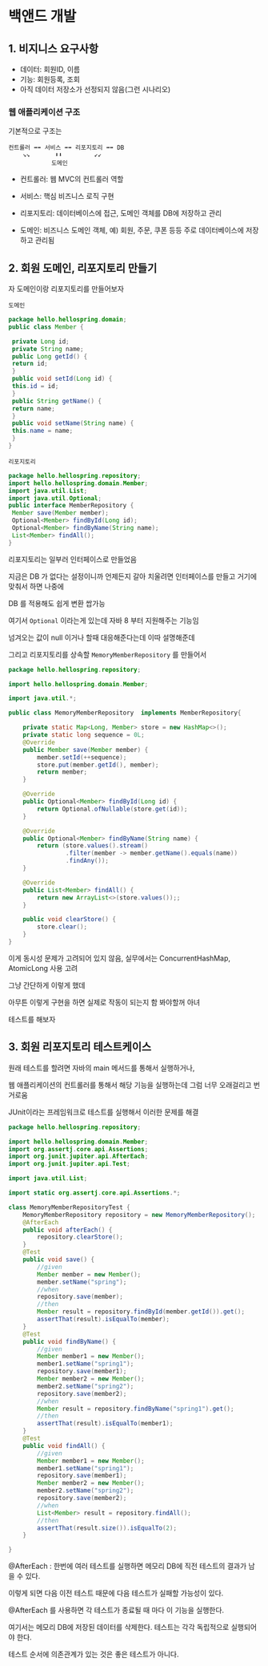 # 백앤드 개발

## 1. 비지니스 요구사항

- 데이터: 회원ID, 이름
- 기능: 회원등록, 조회
- 아직 데이터 저장소가 선정되지 않음(그런 시나리오)

### 웹 애플리케이션 구조

기본적으로 구조는

    컨트롤러 ➡➡ 서비스 ➡➡ 리포지토리 ➡➡ DB
        ↘↘       ⬇⬇         ↙↙
                도메인

- 컨트롤러: 웹 MVC의 컨트롤러 역할

- 서비스: 핵심 비즈니스 로직 구현

- 리포지토리: 데이터베이스에 접근, 도메인 객체를 DB에 저장하고 관리

- 도메인: 비즈니스 도메인 객체, 예) 회원, 주문, 쿠폰 등등 주로 데이터베이스에 저장하고 관리됨



## 2. 회원 도메인, 리포지토리 만들기

자 도메인이랑 리포지토리를 만들어보자


`도메인`
```java
package hello.hellospring.domain;
public class Member {

 private Long id;
 private String name;
 public Long getId() {
 return id;
 }
 public void setId(Long id) {
 this.id = id;
 }
 public String getName() {
 return name;
 }
 public void setName(String name) {
 this.name = name;
 }
}
```

`리포지토리`
```java
package hello.hellospring.repository;
import hello.hellospring.domain.Member;
import java.util.List;
import java.util.Optional;
public interface MemberRepository {
 Member save(Member member);
 Optional<Member> findById(Long id);
 Optional<Member> findByName(String name);
 List<Member> findAll();
}
```

리포지토리는 일부러 인터페이스로 만들었음

지금은 DB 가 없다는 설정이니까 언제든지 갈아 치울려면 인터페이스를 만들고 거기에 맞춰서 하면 나중에 

DB 를 적용해도 쉽게 변환 쌉가능

여기서 `Optional` 이라는게 있는데 자바 8 부터 지원해주는 기능임

넘겨오는 값이 null 이거나 할때 대응해준다는데 이따 설명해준데

그리고 리포지토리를 상속할 `MemoryMemberRepository` 를 만들어서

```java
package hello.hellospring.repository;

import hello.hellospring.domain.Member;

import java.util.*;

public class MemoryMemberRepository  implements MemberRepository{

    private static Map<Long, Member> store = new HashMap<>();
    private static long sequence = 0L;
    @Override
    public Member save(Member member) {
        member.setId(++sequence);
        store.put(member.getId(), member);
        return member;
    }

    @Override
    public Optional<Member> findById(Long id) {
        return Optional.ofNullable(store.get(id));
    }

    @Override
    public Optional<Member> findByName(String name) {
        return (store.values().stream()
                .filter(member -> member.getName().equals(name))
                .findAny());
    }

    @Override
    public List<Member> findAll() {
        return new ArrayList<>(store.values());;
    }

    public void clearStore() {
        store.clear();
    }
}
```

이게 동시성 문제가 고려되어 있지 않음, 실무에서는 ConcurrentHashMap, AtomicLong 사용 고려

그냥 간단하게 이렇게 했데

아무튼 이렇게 구현을 하면 실제로 작동이 되는지 함 봐야할꺼 아녀

테스트를 해보자

## 3. 회원 리포지토리 테스트케이스

원래 테스트를 할려면 자바의 main 메서드를 통해서 실행하거나, 

웹 애플리케이션의 컨트롤러를 통해서 해당 기능을 실행하는데 그럼 너무 오래걸리고 번거로움

JUnit이라는 프레임워크로 테스트를 실행해서 이러한 문제를 해결


```java
package hello.hellospring.repository;

import hello.hellospring.domain.Member;
import org.assertj.core.api.Assertions;
import org.junit.jupiter.api.AfterEach;
import org.junit.jupiter.api.Test;

import java.util.List;

import static org.assertj.core.api.Assertions.*;

class MemoryMemberRepositoryTest {
    MemoryMemberRepository repository = new MemoryMemberRepository();
    @AfterEach
    public void afterEach() {
        repository.clearStore();
    }
    @Test
    public void save() {
        //given
        Member member = new Member();
        member.setName("spring");
        //when
        repository.save(member);
        //then
        Member result = repository.findById(member.getId()).get();
        assertThat(result).isEqualTo(member);
    }
    @Test
    public void findByName() {
        //given
        Member member1 = new Member();
        member1.setName("spring1");
        repository.save(member1);
        Member member2 = new Member();
        member2.setName("spring2");
        repository.save(member2);
        //when
        Member result = repository.findByName("spring1").get();
        //then
        assertThat(result).isEqualTo(member1);
    }
    @Test
    public void findAll() {
        //given
        Member member1 = new Member();
        member1.setName("spring1");
        repository.save(member1);
        Member member2 = new Member();
        member2.setName("spring2");
        repository.save(member2);
        //when
        List<Member> result = repository.findAll();
        //then
        assertThat(result.size()).isEqualTo(2);
    }

}

```


@AfterEach : 한번에 여러 테스트를 실행하면 메모리 DB에 직전 테스트의 결과가 남을 수 있다. 

이렇게 되면 다음 이전 테스트 때문에 다음 테스트가 실패할 가능성이 있다.

@AfterEach 를 사용하면 각 테스트가 종료될 때 마다 이 기능을 실행한다. 

여기서는 메모리 DB에 저장된 데이터를 삭제한다. 테스트는 각각 독립적으로 실행되어야 한다. 

테스트 순서에 의존관계가 있는 것은 좋은 테스트가 아니다.